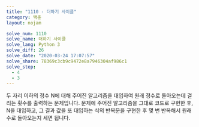 ```yaml
---
title: "1110 - 더하기 사이클"
category: 백준
layout: nojam

solve_num: 1110
solve_name: 더하기 사이클
solve_lang: Python 3
solve_diff: 26
solve_date: "2020-03-24 17:07:57"
solve_share: 78369c3cb9c9472e8a7946304af986c1
solve_step:
  - 4
  - 3
---
```


두 자리 이하의 정수 N에 대해 주어진 알고리즘을 대입하여 원래 정수로 돌아오는데 걸리는 횟수를 출력하는 문제입니다. 문제에 주어진 알고리즘을 그대로 코드로 구현한 후, N을 대입하고, 그 결과 값을 또 대입하는 식의 반복문을 구현한 후 몇 번 반복해서 원래 수로 돌아오는지 세면 됩니다.
